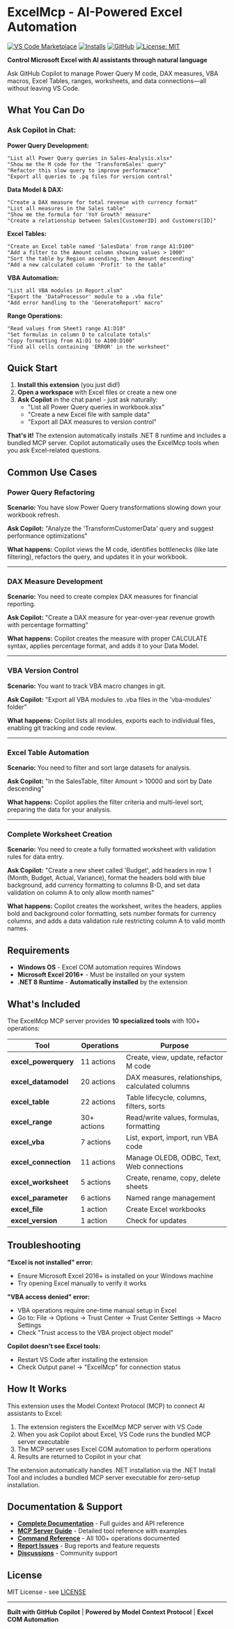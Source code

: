 # ExcelMcp - AI-Powered Excel Automation

[![VS Code Marketplace](https://img.shields.io/visual-studio-marketplace/v/sbroenne.excelmcp?label=VS%20Code%20Marketplace)](https://marketplace.visualstudio.com/items?itemName=sbroenne.excelmcp)
[![Installs](https://img.shields.io/visual-studio-marketplace/i/sbroenne.excelmcp)](https://marketplace.visualstudio.com/items?itemName=sbroenne.excelmcp)
[![GitHub](https://img.shields.io/badge/GitHub-sbroenne%2Fmcp--server--excel-blue)](https://github.com/sbroenne/mcp-server-excel)
[![License: MIT](https://img.shields.io/badge/License-MIT-yellow.svg)](https://opensource.org/licenses/MIT)

**Control Microsoft Excel with AI assistants through natural language**

Ask GitHub Copilot to manage Power Query M code, DAX measures, VBA macros, Excel Tables, ranges, worksheets, and data connections—all without leaving VS Code.

## What You Can Do

### Ask Copilot in Chat:

**Power Query Development:**
```
"List all Power Query queries in Sales-Analysis.xlsx"
"Show me the M code for the 'TransformSales' query"
"Refactor this slow query to improve performance"
"Export all queries to .pq files for version control"
```

**Data Model & DAX:**
```
"Create a DAX measure for total revenue with currency format"
"List all measures in the Sales table"
"Show me the formula for 'YoY Growth' measure"
"Create a relationship between Sales[CustomerID] and Customers[ID]"
```

**Excel Tables:**
```
"Create an Excel table named 'SalesData' from range A1:D100"
"Add a filter to the Amount column showing values > 1000"
"Sort the table by Region ascending, then Amount descending"
"Add a new calculated column 'Profit' to the table"
```

**VBA Automation:**
```
"List all VBA modules in Report.xlsm"
"Export the 'DataProcessor' module to a .vba file"
"Add error handling to the 'GenerateReport' macro"
```

**Range Operations:**
```
"Read values from Sheet1 range A1:D10"
"Set formulas in column D to calculate totals"
"Copy formatting from A1:D1 to A100:D100"
"Find all cells containing 'ERROR' in the worksheet"
```

## Quick Start

1. **Install this extension** (you just did!)
2. **Open a workspace** with Excel files or create a new one
3. **Ask Copilot** in the chat panel - just ask naturally:
   - "List all Power Query queries in workbook.xlsx"
   - "Create a new Excel file with sample data"
   - "Export all DAX measures to version control"

**That's it!** The extension automatically installs .NET 8 runtime and includes a bundled MCP server. Copilot automatically uses the ExcelMcp tools when you ask Excel-related questions.

## Common Use Cases

### Power Query Refactoring
**Scenario:** You have slow Power Query transformations slowing down your workbook refresh.

**Ask Copilot:** "Analyze the 'TransformCustomerData' query and suggest performance optimizations"

**What happens:** Copilot views the M code, identifies bottlenecks (like late filtering), refactors the query, and updates it in your workbook.

---

### DAX Measure Development
**Scenario:** You need to create complex DAX measures for financial reporting.

**Ask Copilot:** "Create a DAX measure for year-over-year revenue growth with percentage formatting"

**What happens:** Copilot creates the measure with proper CALCULATE syntax, applies percentage format, and adds it to your Data Model.

---

### VBA Version Control
**Scenario:** You want to track VBA macro changes in git.

**Ask Copilot:** "Export all VBA modules to .vba files in the 'vba-modules' folder"

**What happens:** Copilot lists all modules, exports each to individual files, enabling git tracking and code review.

---

### Excel Table Automation
**Scenario:** You need to filter and sort large datasets for analysis.

**Ask Copilot:** "In the SalesTable, filter Amount > 10000 and sort by Date descending"

**What happens:** Copilot applies the filter criteria and multi-level sort, preparing the data for your analysis.

---

### Complete Worksheet Creation
**Scenario:** You need to create a fully formatted worksheet with validation rules for data entry.

**Ask Copilot:** "Create a new sheet called 'Budget', add headers in row 1 (Month, Budget, Actual, Variance), format the headers bold with blue background, add currency formatting to columns B-D, and set data validation on column A to only allow month names"

**What happens:** Copilot creates the worksheet, writes the headers, applies bold and background color formatting, sets number formats for currency columns, and adds a data validation rule restricting column A to valid month names.

## Requirements

- **Windows OS** - Excel COM automation requires Windows
- **Microsoft Excel 2016+** - Must be installed on your system
- **.NET 8 Runtime** - **Automatically installed** by the extension

## What's Included

The ExcelMcp MCP server provides **10 specialized tools** with 100+ operations:

| Tool | Operations | Purpose |
|------|------------|---------|
| **excel_powerquery** | 11 actions | Create, view, update, refactor M code |
| **excel_datamodel** | 20 actions | DAX measures, relationships, calculated columns |
| **excel_table** | 22 actions | Table lifecycle, columns, filters, sorts |
| **excel_range** | 30+ actions | Read/write values, formulas, formatting |
| **excel_vba** | 7 actions | List, export, import, run VBA code |
| **excel_connection** | 11 actions | Manage OLEDB, ODBC, Text, Web connections |
| **excel_worksheet** | 5 actions | Create, rename, copy, delete sheets |
| **excel_parameter** | 6 actions | Named range management |
| **excel_file** | 1 action | Create Excel workbooks |
| **excel_version** | 1 action | Check for updates |

## Troubleshooting

**"Excel is not installed" error:**
- Ensure Microsoft Excel 2016+ is installed on your Windows machine
- Try opening Excel manually to verify it works

**"VBA access denied" error:**
- VBA operations require one-time manual setup in Excel
- Go to: File → Options → Trust Center → Trust Center Settings → Macro Settings
- Check "Trust access to the VBA project object model"

**Copilot doesn't see Excel tools:**
- Restart VS Code after installing the extension
- Check Output panel → "ExcelMcp" for connection status

## How It Works

This extension uses the Model Context Protocol (MCP) to connect AI assistants to Excel:

1. The extension registers the ExcelMcp MCP server with VS Code
2. When you ask Copilot about Excel, VS Code runs the bundled MCP server executable
3. The MCP server uses Excel COM automation to perform operations
4. Results are returned to Copilot in your chat

The extension automatically handles .NET installation via the .NET Install Tool and includes a bundled MCP server executable for zero-setup installation.

## Documentation & Support

- **[Complete Documentation](https://github.com/sbroenne/mcp-server-excel)** - Full guides and API reference
- **[MCP Server Guide](https://github.com/sbroenne/mcp-server-excel/blob/main/src/ExcelMcp.McpServer/README.md)** - Detailed tool reference with examples
- **[Command Reference](https://github.com/sbroenne/mcp-server-excel/blob/main/docs/COMMANDS.md)** - All 100+ operations documented
- **[Report Issues](https://github.com/sbroenne/mcp-server-excel/issues)** - Bug reports and feature requests
- **[Discussions](https://github.com/sbroenne/mcp-server-excel/discussions)** - Community support

## License

MIT License - see [LICENSE](https://github.com/sbroenne/mcp-server-excel/blob/main/LICENSE)

---

**Built with GitHub Copilot** | **Powered by Model Context Protocol** | **Excel COM Automation**
